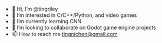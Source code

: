- 👋 Hi, I’m @tingriley
- 👀 I’m interested in C/C++/Python, and video games
- 🌱 I’m currently learning CNN
- 💞️ I’m looking to collaborate on Godot game engine projects
- 📫 How to reach me tingnichen@gmail.com

<!---
tingriley/tingriley is a ✨ special ✨ repository because its `README.md` (this file) appears on your GitHub profile.
You can click the Preview link to take a look at your changes.
--->
